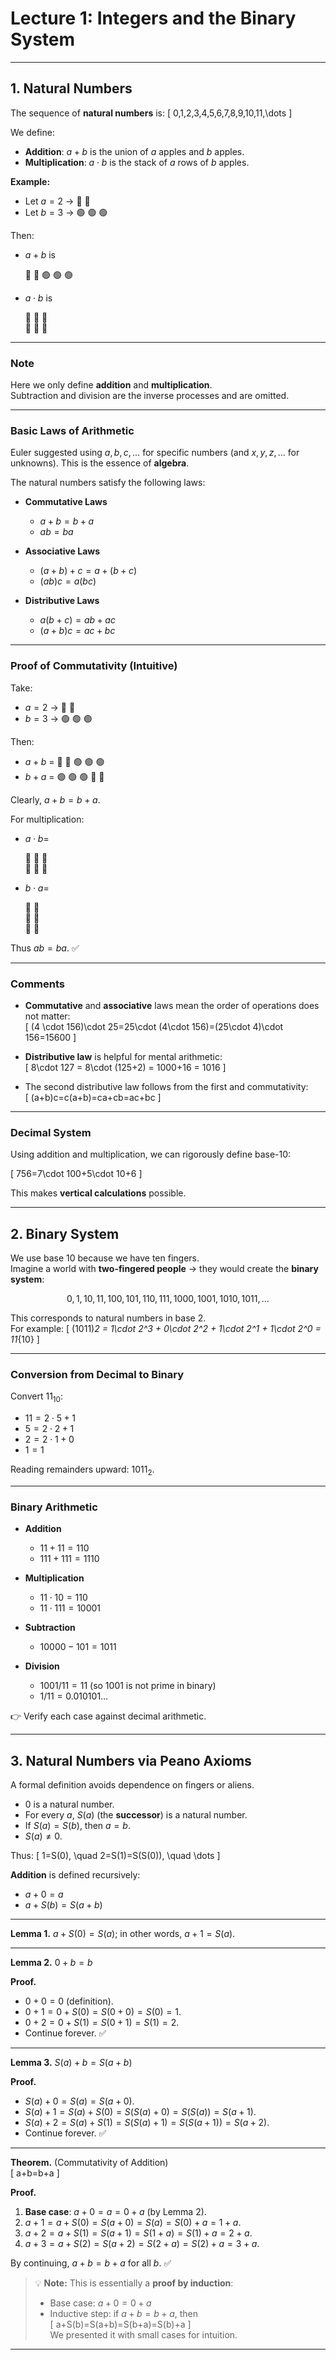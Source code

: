 # Lecture 1: Integers and the Binary System 

---

## 1. Natural Numbers

The sequence of **natural numbers** is:
\[
0,1,2,3,4,5,6,7,8,9,10,11,\dots
\]

We define:

- **Addition**: $a+b$ is the union of $a$ apples and $b$ apples.  
- **Multiplication**: $a \cdot b$ is the stack of $a$ rows of $b$ apples.  

**Example:**  

- Let $a=2$ → 🔵 🔵  
- Let $b=3$ → 🟢 🟢 🟢  

Then:
- $a+b$ is  

  🔵 🔵   🟢 🟢 🟢  
- $a \cdot b$ is  

  🔵 🔵 🔵  
  🔵 🔵 🔵  

---

### Note
Here we only define **addition** and **multiplication**.  
Subtraction and division are the inverse processes and are omitted.

---

### Basic Laws of Arithmetic

Euler suggested using $a,b,c,\dots$ for specific numbers (and $x,y,z,\dots$ for unknowns). This is the essence of **algebra**.  

The natural numbers satisfy the following laws:

- **Commutative Laws**
  - $a+b=b+a$
  - $ab=ba$

- **Associative Laws**
  - $(a+b)+c=a+(b+c)$
  - $(ab)c=a(bc)$

- **Distributive Laws**
  - $a(b+c)=ab+ac$
  - $(a+b)c=ac+bc$

---

### Proof of Commutativity (Intuitive)

Take:

- $a=2$ → 🔵 🔵  
- $b=3$ → 🟢 🟢 🟢  

Then:

- $a+b$ = 🔵 🔵 🟢 🟢 🟢  
- $b+a$ = 🟢 🟢 🟢 🔵 🔵  

Clearly, $a+b=b+a$.  

For multiplication:

- $a \cdot b =$  

  🔵 🔵 🔵  
  🔵 🔵 🔵  

- $b \cdot a =$  

  🔵 🔵  
  🔵 🔵  
  🔵 🔵  

Thus $ab=ba$. ✅  

---

### Comments

- **Commutative** and **associative** laws mean the order of operations does not matter:  
  \[
  (4 \cdot 156)\cdot 25=25\cdot (4\cdot 156)=(25\cdot 4)\cdot 156=15600
  \]

- **Distributive law** is helpful for mental arithmetic:  
  \[
  8\cdot 127 = 8\cdot (125+2) = 1000+16 = 1016
  \]

- The second distributive law follows from the first and commutativity:  
  \[
  (a+b)c=c(a+b)=ca+cb=ac+bc
  \]

---

### Decimal System

Using addition and multiplication, we can rigorously define base-$10$:  

\[
756=7\cdot 100+5\cdot 10+6
\]

This makes **vertical calculations** possible.

---

## 2. Binary System

We use base $10$ because we have ten fingers.  
Imagine a world with **two-fingered people** → they would create the **binary system**:

$$0, 1, 10, 11, 100, 101, 110, 111, 1000, 1001, 1010, 1011, ...$$


This corresponds to natural numbers in base $2$.  
For example:
\[
(1011)_2 = 1\cdot 2^3 + 0\cdot 2^2 + 1\cdot 2^1 + 1\cdot 2^0 = 11_{10}
\]

---

### Conversion from Decimal to Binary

Convert $11_{10}$:  

- $11=2\cdot 5+1$  
- $5=2\cdot 2+1$  
- $2=2\cdot 1+0$  
- $1=1$  

Reading remainders upward: $1011_2$.  

---

### Binary Arithmetic

- **Addition**
  - $11+11=110$
  - $111+111=1110$

- **Multiplication**
  - $11\cdot 10=110$
  - $11\cdot 111=10001$

- **Subtraction**
  - $10000-101=1011$

- **Division**
  - $1001/11=11$ (so $1001$ is not prime in binary)  
  - $1/11=0.010101\dots$

👉 Verify each case against decimal arithmetic.  

---

## 3. Natural Numbers via Peano Axioms

A formal definition avoids dependence on fingers or aliens.  

- $0$ is a natural number.  
- For every $a$, $S(a)$ (the **successor**) is a natural number.  
- If $S(a)=S(b)$, then $a=b$.  
- $S(a)\neq 0$.  

Thus:
\[
1=S(0), \quad 2=S(1)=S(S(0)), \quad \dots
\]

**Addition** is defined recursively:  
- $a+0=a$  
- $a+S(b)=S(a+b)$  
---

**Lemma 1.** $a+S(0)=S(a)$; in other words, $a+1=S(a)$.  

---

**Lemma 2.** $0+b=b$  

**Proof.**  
- $0+0=0$ (definition).  
- $0+1=0+S(0)=S(0+0)=S(0)=1$.  
- $0+2=0+S(1)=S(0+1)=S(1)=2$.  
- Continue forever. ✅  

---

**Lemma 3.** $S(a)+b=S(a+b)$  

**Proof.**  
- $S(a)+0=S(a)=S(a+0)$.  
- $S(a)+1=S(a)+S(0)=S(S(a)+0)=S(S(a))=S(a+1)$.  
- $S(a)+2=S(a)+S(1)=S(S(a)+1)=S(S(a+1))=S(a+2)$.  
- Continue forever. ✅  

---

**Theorem.** (Commutativity of Addition)  
\[
a+b=b+a
\]

**Proof.**  
1. **Base case**: $a+0=a=0+a$ (by Lemma 2).  
2. $a+1=a+S(0)=S(a+0)=S(a)=S(0)+a=1+a$.  
3. $a+2=a+S(1)=S(a+1)=S(1+a)=S(1)+a=2+a$.  
4. $a+3=a+S(2)=S(a+2)=S(2+a)=S(2)+a=3+a$.  

By continuing, $a+b=b+a$ for all $b$. ✅  

> 💡 **Note:** This is essentially a **proof by induction**:  
> - Base case: $a+0=0+a$  
> - Inductive step: if $a+b=b+a$, then  
>   \[
>   a+S(b)=S(a+b)=S(b+a)=S(b)+a
>   \]  
> We presented it with small cases for intuition.  

---

<!--
## 9. Negative Numbers (Preview)

- Define $-a$ as $(-1)\cdot a$.  
- Enforcing distributivity:  
  \[
  (-a)+a=(-1)\cdot a+1\cdot a=(-1+1)a=0
  \]
- What about $(-1)(-1)$?  
  \[
  (-1)(-1)+1(-1)=(-1+1)1=0
  \]  
  Since $1(-1)=-1$, it follows $(-1)(-1)=1$.
-->